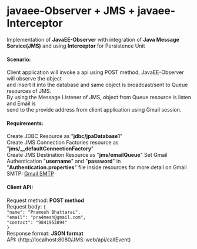 # javaee-Observer + JMS + javaee-Interceptor

Implementation of __JavaEE-Observer__ with integration of __Java Message Service(JMS)__ and using __Interceptor__ for Persistence Unit        
#### Scenario:             
Client application will invoke a api using POST method, JavaEE-Observer will observe the object          
and insert it into the database and same object is broadcast/sent to Queue resources of JMS.          
By using the Message Listener of JMS, object from Queue resource is listen and Email is          
send to the provide address from client application using Gmail session.                   

#### Requirements:             
Create JDBC Resource as "__jdbc/jpaDatabase1__"            
Create JMS Connection Factories resource as "**jms/__defaultConnectionFactory**"            
Create JMS Destination Resource as "__jms/emailQueue__"
Set Gmail Authentication "__username__" and "__password__" in "__Authentication.properties__" file inside resources
for more detail on Gmail SMTP: [Gmail SMTP](http://mail.google.com/support/bin/answer.py?hl=en&answer=13287)    

#### Client API:          

Request method: __POST method__         
Request body:
    `{`  
        `"name": "Pramesh Bhattarai",`     
        `"email": "pra4mesh@gmail.com",`     
        `"contact": "9841953894"`     
    `}`        
Response format: __JSON format__         
API: (http://localhost:8080/JMS-web/api/callEvent)  